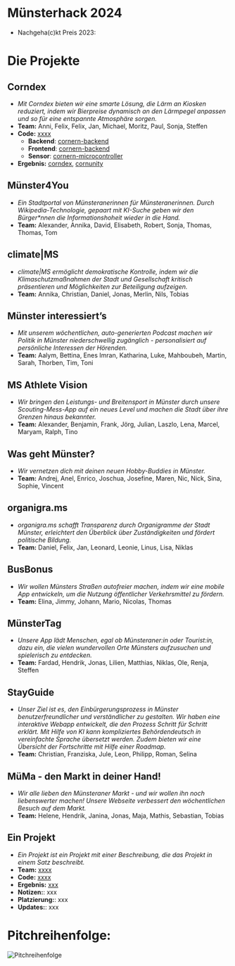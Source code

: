 # Münsterhack 2024

- Nachgeha(c)kt Preis 2023: 

# Die Projekte

## Corndex

- _Mit Corndex bieten wir eine smarte Lösung, die Lärm an Kiosken reduziert, indem wir Bierpreise dynamisch an den Lärmpegel anpassen und so für eine entspannte Atmosphäre sorgen._
- **Team:** Anni, Felix, Felix, Jan, Michael, Moritz, Paul, Sonja, Steffen
- **Code:** [xxxx](xxxx)
  - **Backend**: [cornern-backend](https://github.com/Just-another-Muensterhack/cornern-backend)
  - **Frontend**: [cornern-backend](https://github.com/Just-another-Muensterhack/cornern-backend)
  - **Sensor**: [cornern-microcontroller](https://github.com/Just-another-Muensterhack/cornern-microcontroller)
- **Ergebnis:** [corndex](https://corndex.de/), [cornunity](https://cornunity.de/)

## Münster4You

- _Ein Stadtportal von Münsteranerinnen für Münsteranerinnen. Durch Wikipedia-Technologie, gepaart mit KI-Suche geben wir den Bürger*nnen die Informationshoheit wieder in die Hand._
- **Team:** Alexander, Annika, David, Elisabeth, Robert, Sonja, Thomas, Thomas, Tom

## climate|MS

- _climate|MS ermöglicht demokratische Kontrolle, indem wir die Klimaschutzmaßnahmen der Stadt und Gesellschaft kritisch präsentieren und Möglichkeiten zur Beteiligung aufzeigen._
- **Team:** Annika, Christian, Daniel, Jonas, Merlin, Nils, Tobias

## Münster interessiert’s

- _Mit unserem wöchentlichen, auto-generierten Podcast machen wir Politik in Münster niederschwellig zugänglich - personalisiert auf persönliche Interessen der Hörenden._
- **Team:** Aalym, Bettina, Enes Imran, Katharina, Luke, Mahboubeh, Martin, Sarah, Thorben, Tim, Toni

## MS Athlete Vision

- _Wir bringen den Leistungs- und Breitensport in Münster durch unsere Scouting-Mess-App auf ein neues Level und machen die Stadt über ihre Grenzen hinaus bekannter._
- **Team:** Alexander, Benjamin, Frank, Jörg, Julian, Laszlo, Lena, Marcel, Maryam, Ralph, Tino

## Was geht Münster?

- _Wir vernetzen dich mit deinen neuen Hobby-Buddies in Münster._
- **Team:** Andrej, Anel, Enrico, Joschua, Josefine, Maren, Nic, Nick, Sina, Sophie, Vincent

## organigra.ms

- _organigra.ms schafft Transparenz durch Organigramme der Stadt Münster, erleichtert den Überblick über Zuständigkeiten und fördert politische Bildung._
- **Team:** Daniel, Felix, Jan, Leonard, Leonie, Linus, Lisa, Niklas

## BusBonus

- _Wir wollen Münsters Straßen autofreier machen, indem wir eine mobile App entwickeln, um die Nutzung öffentlicher Verkehrsmittel zu fördern._
- **Team:** Elina, Jimmy, Johann, Mario, Nicolas, Thomas

## MünsterTag

- _Unsere App lädt Menschen, egal ob Münsteraner:in oder Tourist:in, dazu ein, die vielen wundervollen Orte Münsters aufzusuchen und spielerisch zu entdecken._
- **Team:** Fardad, Hendrik, Jonas, Lilien, Matthias, Niklas, Ole, Renja, Steffen

## StayGuide

- _Unser Ziel ist es, den Einbürgerungsprozess in Münster benutzerfreundlicher und verständlicher zu gestalten. Wir haben eine interaktive Webapp entwickelt, die den Prozess Schritt für Schritt erklärt. Mit Hilfe von KI kann kompliziertes Behördendeutsch in vereinfachte Sprache übersetzt werden. Zudem bieten wir eine Übersicht der Fortschritte mit Hilfe einer Roadmap._
- **Team:** Christian, Franziska, Jule, Leon, Philipp, Roman, Selina

## MüMa - den Markt in deiner Hand!

- _Wir alle lieben den Münsteraner Markt - und wir wollen ihn noch liebenswerter machen! Unsere Webseite verbessert den wöchentlichen Besuch auf dem Markt._
- **Team:** Helene, Hendrik, Janina, Jonas, Maja, Mathis, Sebastian, Tobias

## Ein Projekt

- _Ein Projekt ist ein Projekt mit einer Beschreibung, die das Projekt in einem Satz beschreibt._
- **Team:** [xxxx](xxxx)
- **Code:** [xxxx](xxxx)
- **Ergebnis:** [xxx](xxx)
- **Notizen:**: xxx
- **Platzierung:**: xxx
- **Updates:**: xxx

# Pitchreihenfolge:

![Pitchreihenfolge](./images/pitchreihenfolge2024.jpg)
